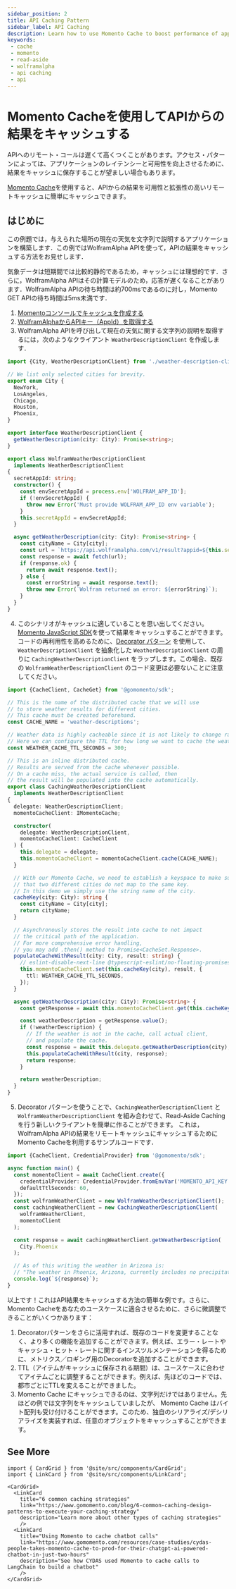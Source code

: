 ```yaml
---
sidebar_position: 2
title: API Caching Pattern
sidebar_label: API Caching
description: Learn how to use Momento Cache to boost performance of applications using the WolframAlpha API
keywords:
 - cache
 - momento
 - read-aside
 - wolframalpha
 - api caching
 - api
---
```


# Momento Cacheを使用してAPIからの結果をキャッシュする

APIへのリモート・コールは遅くて高くつくことがあります。アクセス・パターンによっては、アプリケーションのレイテンシーと可用性を向上させるために、結果をキャッシュに保存することが望ましい場合もあります。

[Momento Cache](../)を使用すると、APIからの結果を可用性と拡張性の高いリモートキャッシュに簡単にキャッシュできます。

## はじめに

この例題では，与えられた場所の現在の天気を文字列で説明するアプリケーションを構築します．この例ではWolframAlpha APIを使って，APIの結果をキャッシュする方法をお見せします．

気象データは短期間では比較的静的であるため，キャッシュには理想的です．さらに，WolframAlpha APIはその計算モデルのため，応答が遅くなることがあります．WolframAlpha APIの待ち時間は約700msであるのに対し，Momento GET APIの待ち時間は5ms未満です．

1. [Momentoコンソールでキャッシュを作成する](https://console.gomomento.com/caches/create)
2. [WolframAlphaからAPIキー（AppId）を取得する](https://developer.wolframalpha.com)
3. WolframAlpha APIを呼び出して現在の天気に関する文字列の説明を取得するには，次のようなクライアント `WeatherDescriptionClient` を作成します．
```typescript
import {City, WeatherDescriptionClient} from './weather-description-client';

// We list only selected cities for brevity.
export enum City {
  NewYork,
  LosAngeles,
  Chicago,
  Houston,
  Phoenix,
}

export interface WeatherDescriptionClient {
  getWeatherDescription(city: City): Promise<string>;
}

export class WolframWeatherDescriptionClient
  implements WeatherDescriptionClient
{
  secretAppId: string;
  constructor() {
    const envSecretAppId = process.env['WOLFRAM_APP_ID'];
    if (!envSecretAppId) {
      throw new Error('Must provide WOLFRAM_APP_ID env variable');
    }
    this.secretAppId = envSecretAppId;
  }

  async getWeatherDescription(city: City): Promise<string> {
    const cityName = City[city];
    const url = `https://api.wolframalpha.com/v1/result?appid=${this.secretAppId}&i=Weather for ${cityName}`;
    const response = await fetch(url);
    if (response.ok) {
      return await response.text();
    } else {
      const errorString = await response.text();
      throw new Error(`Wolfram returned an error: ${errorString}`);
    }
  }
}
```
4. このシナリオがキャッシュに適していることを思い出してください。[Momento JavaScript SDK](../../platform/sdks)を使って結果をキャッシュすることができます。
コードの再利用性を高めるために、[Decorator パターン](https://en.wikipedia.org/wiki/Decorator_pattern) を使用して、`WeatherDescriptionClient` を抽象化した `WeatherDescriptionClient` の周りに `CachingWeatherDescriptionClient` をラップします。この場合、既存の `WolframWeatherDescriptionClient` のコード変更は必要ないことに注意してください。
```typescript
import {CacheClient, CacheGet} from '@gomomento/sdk';

// This is the name of the distributed cache that we will use
// to store weather results for different cities.
// This cache must be created beforehand.
const CACHE_NAME = 'weather-descriptions';

// Weather data is highly cacheable since it is not likely to change rapidly.
// Here we can configure the TTL for how long we want to cache the weather data for.
const WEATHER_CACHE_TTL_SECONDS = 300;

// This is an inline distributed cache.
// Results are served from the cache whenever possible.
// On a cache miss, the actual service is called, then
// the result will be populated into the cache automatically.
export class CachingWeatherDescriptionClient
  implements WeatherDescriptionClient
{
  delegate: WeatherDescriptionClient;
  momentoCacheClient: IMomentoCache;

  constructor(
    delegate: WeatherDescriptionClient,
    momentoCacheClient: CacheClient
  ) {
    this.delegate = delegate;
    this.momentoCacheClient = momentoCacheClient.cache(CACHE_NAME);
  }

  // With our Momento Cache, we need to establish a keyspace to make sure
  // that two different cities do not map to the same key.
  // In this demo we simply use the string name of the city.
  cacheKey(city: City): string {
    const cityName = City[city];
    return cityName;
  }

  // Asynchronously stores the result into cache to not impact
  // the critical path of the application.
  // For more comprehensive error handling,
  // you may add .then() method to Promise<CacheSet.Response>.
  populateCacheWithResult(city: City, result: string) {
    // eslint-disable-next-line @typescript-eslint/no-floating-promises
    this.momentoCacheClient.set(this.cacheKey(city), result, {
      ttl: WEATHER_CACHE_TTL_SECONDS,
    });
  }

  async getWeatherDescription(city: City): Promise<string> {
    const getResponse = await this.momentoCacheClient.get(this.cacheKey(city));

    const weatherDescription = getResponse.value();
    if (!weatherDescription) {
      // If the weather is not in the cache, call actual client,
      // and populate the cache.
      const response = await this.delegate.getWeatherDescription(city);
      this.populateCacheWithResult(city, response);
      return response;
    }

    return weatherDescription;
  }
}
```
5. Decorator パターンを使うことで、`CachingWeatherDescriptionClient` と `WolframWeatherDescriptionClient` を組み合わせて、Read-Aside Caching を行う新しいクライアントを簡単に作ることができます。
これは，WolframAlpha APIの結果をリモートキャッシュにキャッシュするためにMomento Cacheを利用するサンプルコードです．
```typescript
import {CacheClient, CredentialProvider} from '@gomomento/sdk';

async function main() {
  const momentoClient = await CacheClient.create({
    credentialProvider: CredentialProvider.fromEnvVar('MOMENTO_API_KEY'),
    defaultTtlSeconds: 60,
  });
  const wolframWeatherClient = new WolframWeatherDescriptionClient();
  const cachingWeatherClient = new CachingWeatherDescriptionClient(
    wolframWeatherClient,
    momentoClient
  );

  const response = await cachingWeatherClient.getWeatherDescription(
    City.Phoenix
  );

  // As of this writing the weather in Arizona is:
  // "The weather in Phoenix, Arizona, currently includes no precipitation with clear skies, a wind speed of 9 miles per hour and a temperature of 78 degrees Fahrenheit"
  console.log(`${response}`);
}

```

以上です！これはAPI結果をキャッシュする方法の簡単な例です。さらに、Momento Cacheをあなたのユースケースに適合させるために、さらに微調整できることがいくつかあります：
1. Decoratorパターンをさらに活用すれば、既存のコードを変更することなく、より多くの機能を追加することができます。例えば、エラー・レートやキャッシュ・ヒット・レートに関するインスツルメンテーションを得るために、メトリクス／ロギング用のDecoratorを追加することができます。
2. TTL（アイテムがキャッシュに保存される期間）は、ユースケースに合わせてアイテムごとに調整することができます。例えば、先ほどのコードでは、都市ごとにTTLを変えることができました。
3. Momento Cache にキャッシュできるのは、文字列だけではありません。先ほどの例では文字列をキャッシュしていましたが、 Momento Cache はバイト配列も受け付けることができます。このため、独自のシリアライズ/デシリアライズを実装すれば、任意のオブジェクトをキャッシュすることができます。

## See More
```mdx-code-block
import { CardGrid } from '@site/src/components/CardGrid';
import { LinkCard } from '@site/src/components/LinkCard';

<CardGrid>
  <LinkCard
    title="6 common caching strategies"
    link="https://www.gomomento.com/blog/6-common-caching-design-patterns-to-execute-your-caching-strategy"
    description="Learn more about other types of caching strategies"
    />
  <LinkCard
    title="Using Momento to cache chatbot calls"
    link="https://www.gomomento.com/resources/case-studies/cydas-people-takes-momento-cache-to-prod-for-their-chatgpt-ai-powered-chatbot-in-just-two-hours"
    description="See how CYDAS used Momento to cache calls to LangChain to build a chatbot"
    />
</CardGrid>
```
